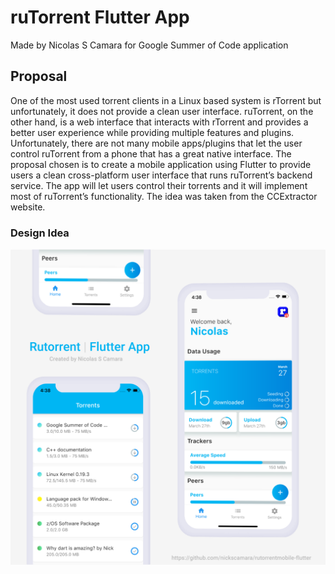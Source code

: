 # ruTorrent Flutter App
Made by Nicolas S Camara for Google Summer of Code application

## Proposal
One of the most used torrent clients in a Linux based system is rTorrent but unfortunately, it does not provide a clean user interface. ruTorrent, on the other hand, is a web interface that interacts with rTorrent and provides a better user experience while providing multiple features and plugins. Unfortunately, there are not many mobile apps/plugins that let the user control ruTorrent from a phone that has a great native interface. The proposal chosen is to create a mobile application using Flutter to provide users a clean cross-platform user interface that runs ruTorrent’s backend service. The app will let users control their torrents and it will implement most of ruTorrent’s functionality. The idea was taken from the CCExtractor website.

### Design Idea
![Alt text](/assets/apphighres.png?raw=true "Solution")



